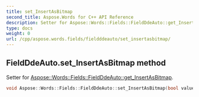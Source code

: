 ```yaml
---
title: set_InsertAsBitmap
second_title: Aspose.Words for C++ API Reference
description: Setter for Aspose::Words::Fields::FieldDdeAuto::get_InsertAsBitmap. 
type: docs
weight: 0
url: /cpp/aspose.words.fields/fieldddeauto/set_insertasbitmap/
---
```

## FieldDdeAuto.set_InsertAsBitmap method


Setter for [Aspose::Words::Fields::FieldDdeAuto::get_InsertAsBitmap](./get_insertasbitmap/).

```cpp
void Aspose::Words::Fields::FieldDdeAuto::set_InsertAsBitmap(bool value)
```

